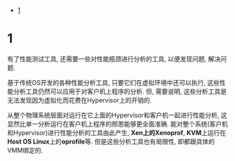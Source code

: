 
<!-- @import "[TOC]" {cmd="toc" depthFrom=1 depthTo=6 orderedList=false} -->

<!-- code_chunk_output -->

- [1](#1)

<!-- /code_chunk_output -->

# 1

有了性能测试工具, 还需要一些对性能瓶颈进行分析的工具, 以便发现问题, 解决问题.

基于传统OS开发的各种性能分析工具, 只要它们在虚拟环境中还可以执行, 这些性能分析工具仍然可以应用于对客户机上程序的分析. 但, 需要说明, 这些分析工具是无法发现因为虚拟化而花费在Hypervisor上的开销的.

从整个物理系统层面对运行在它上面的Hypervisor和客户机一起进行性能分析, 这显然比单一分析运行在客户机上程序的邢恩能够更全面准确. 能对整个系统(客户机和Hypervisor)进行性能分析的工具由此产生, **Xen上的Xenoprof**, **KVM**上运行在**Host OS Linux**上的**oprofile**等. 但是这些分析工具也有局限性, 即都跟具体的VMM绑定的.

